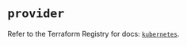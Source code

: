 # `provider`

Refer to the Terraform Registry for docs: [`kubernetes`](https://registry.terraform.io/providers/hashicorp/kubernetes/2.35.1/docs).
